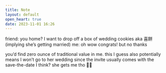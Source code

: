 ```yaml
---
title: Note
layout: default
open_heart: true
date: 2023-11-01 16:26
---
```


friend: you home? I want to drop off a box of wedding cookies aka 喜餅 (implying she’s getting married)
me: oh wow congrats! but no thanks

you’d find zero ounce of traditional value in me. this I guess also potentially means I won’t go to her wedding since the invite usually comes with the save-the-date I think? she gets me tho 🫶🏼
